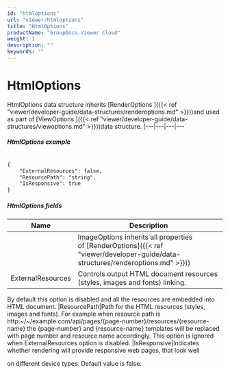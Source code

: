 ```yaml
---
id: "htmloptions"
url: "viewer/htmloptions"
title: "HtmlOptions"
productName: "GroupDocs.Viewer Cloud"
weight: 1
description: ""
keywords: ""
---
```


# HtmlOptions #

HtmlOptions data structure inherits [RenderOptions ]({{< ref "viewer/developer-guide/data-structures/renderoptions.md" >}}))and used as part of [ViewOptions ]({{< ref "viewer/developer-guide/data-structures/viewoptions.md" >}}))data structure. 
|---|---|---|---

 

##### HtmlOptions example #####

```html 

{
	"ExternalResources": false,
	"ResourcePath": "string",
	"IsResponsive": true
}

```

##### HtmlOptions fields #####

|Name|Description
|---|---
|<RenderOptions fields>|ImageOptions inherits all properties of [RenderOptions]({{< ref "viewer/developer-guide/data-structures/renderoptions.md" >}}))
|ExternalResources|Controls output HTML document resources (styles, images and fonts) linking.
By default this option is disabled and all the resources are embedded into HTML document.
|ResourcePath|Path for the HTML resources (styles, images and fonts).
For example when resource path is http:~/~/example.com/api/pages/{page-number}/resources/{resource-name}
the {page-number} and {resource-name} templates will be replaced with page number and resource name accordingly.
This option is ignored when ExternalResources option is disabled.
|IsResponsive|Indicates whether rendering will provide responsive web pages, that look well

on different device types. Default value is false.

